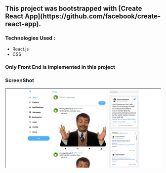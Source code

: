 <h2>
This project was bootstrapped with [Create React App](https://github.com/facebook/create-react-app).
</h2>
<h3> Technologies Used :</h3>
<ul>
  <li> React.js </li>
  <li> CSS </li>
</ul>

<h3> Only Front End is implemented in this project </h3>
<h3> ScreenShot </h3>
<img src="demo.png" alt="screenshot">
